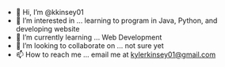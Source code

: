 - 👋 Hi, I’m @kkinsey01
- 👀 I’m interested in ... learning to program in Java, Python, and developing website
- 🌱 I’m currently learning ... Web Development
- 💞️ I’m looking to collaborate on ... not sure yet
- 📫 How to reach me ... email me at kylerkinsey01@gmail.com

<!---
kkinsey01/kkinsey01 is a ✨ special ✨ repository because its `README.md` (this file) appears on your GitHub profile.
You can click the Preview link to take a look at your changes.
--->
